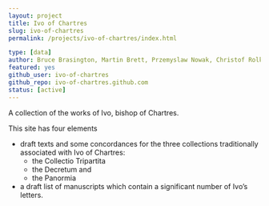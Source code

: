 ```yaml
---
layout: project
title: Ivo of Chartres
slug: ivo-of-chartres
permalink: /projects/ivo-of-chartres/index.html

type: [data]
author: Bruce Brasington, Martin Brett, Przemyslaw Nowak, Christof Rolker
featured: yes
github_user: ivo-of-chartres
github_repo: ivo-of-chartres.github.com
status: [active]
---
```


A collection of the works of Ivo, bishop of Chartres.

This site has four elements

* draft texts and some concordances for the three collections traditionally
associated with Ivo of Chartres:
  * the Collectio Tripartita
  * the Decretum and
  * the Panormia
* a draft list of manuscripts which contain a significant number of Ivo’s
  letters.
